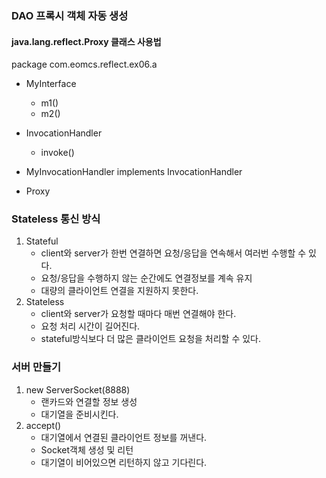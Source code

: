 ### DAO 프록시 객체 자동 생성
#### java.lang.reflect.Proxy 클래스 사용법
package com.eomcs.reflect.ex06.a

- MyInterface
  - m1()
  - m2()

- InvocationHandler
  - invoke()
- MyInvocationHandler implements InvocationHandler

- Proxy

### Stateless 통신 방식
1. Stateful
   - client와 server가 한번 연결하면 요청/응답을 연속해서 여러번 수행할 수 있다.
   - 요청/응답을 수행하지 않는 순간에도 연결정보를 계속 유지
   - 대량의 클라이언트 연결을 지원하지 못한다.
2. Stateless
   - client와 server가 요청할 때마다 매번 연결해야 한다.
   - 요청 처리 시간이 길어진다.
   - stateful방식보다 더 많은 클라이언트 요청을 처리할 수 있다.

### 서버 만들기
1. new ServerSocket(8888)
   - 랜카드와 연결할 정보 생성
   - 대기열을 준비시킨다.
2. accept()
   - 대기열에서 연결된 클라이언트 정보를 꺼낸다.
   - Socket객체 생성 및 리턴
   - 대기열이 비어있으면 리턴하지 않고 기다린다.